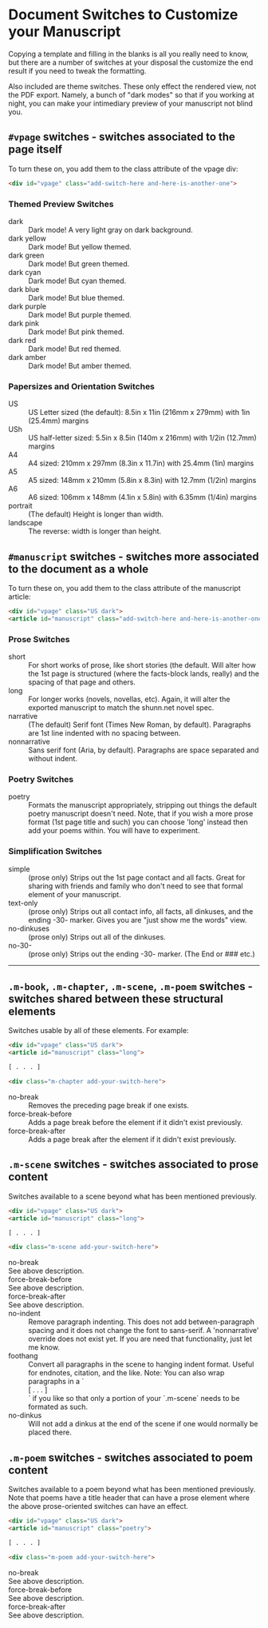 # Document Switches to Customize your Manuscript

Copying a template and filling in the blanks is all you really need to know,
but there are a number of switches at your disposal the customize the end
result if you need to tweak the formatting.

Also included are theme switches. These only effect the rendered view, not the
PDF export. Namely, a bunch of "dark modes" so that if you working at night,
you can make your intimediary preview of your manuscript not blind you.

## `#vpage` switches - switches associated to the page itself

To turn these on, you add them to the class attribute of the vpage div:
```html
<div id="vpage" class="add-switch-here and-here-is-another-one">
```

### Themed Preview Switches

<dl>
    <dt>dark</dt>
    <dd>Dark mode! A very light gray on dark background.</dd>
    <dt>dark yellow</dt>
    <dd>Dark mode! But yellow themed.</dd>
    <dt>dark green</dt>
    <dd>Dark mode! But green themed.</dd>
    <dt>dark cyan</dt>
    <dd>Dark mode! But cyan themed.</dd>
    <dt>dark blue</dt>
    <dd>Dark mode! But blue themed.</dd>
    <dt>dark purple</dt>
    <dd>Dark mode! But purple themed.</dd>
    <dt>dark pink</dt>
    <dd>Dark mode! But pink themed.</dd>
    <dt>dark red</dt>
    <dd>Dark mode! But red themed.</dd>
    <dt>dark amber</dt>
    <dd>Dark mode! But amber themed.</dd>
</dl>

### Papersizes and Orientation Switches

<dl>
    <dt>US</dt>
    <dd>US Letter sized (the default): 8.5in x 11in (216mm x 279mm) with 1in (25.4mm) margins</dd>
    <dt>USh</dt>
    <dd>US half-letter sized: 5.5in x 8.5in (140m x 216mm) with 1/2in (12.7mm) margins</dd>
    <dt>A4</dt>
    <dd>A4 sized: 210mm x 297mm (8.3in x 11.7in) with 25.4mm (1in) margins</dd>
    <dt>A5</dt>
    <dd>A5 sized: 148mm x 210mm (5.8in x 8.3in) with 12.7mm (1/2in) margins</dd>
    <dt>A6</dt>
    <dd>A6 sized: 106mm x 148mm (4.1in x 5.8in) with 6.35mm (1/4in) margins</dd>
    <dt>portrait</dt>
    <dd>(The default) Height is longer than width.</dd>
    <dt>landscape</dt>
    <dd>The reverse: width is longer than height.</dd>
</dl>


## `#manuscript` switches - switches more associated to the document as a whole

To turn these on, you add them to the class attribute of the manuscript
article:
```html
<div id="vpage" class="US dark">
<article id="manuscript" class="add-switch-here and-here-is-another-one">
```


### Prose Switches

<dl>
    <dt>short</dt>
    <dd>For short works of prose, like short stories (the default. Will alter
    how the 1st page is structured (where the facts-block lands, really) and
    the spacing of that page and others.</dd>
    <dt>long</dt>
    <dd>For longer works (novels, novellas, etc). Again, it will alter the
    exported manuscript to match the shunn.net novel spec.</dd>
    <dt>narrative</dt>
    <dd>(The default) Serif font (Times New Roman, by default). Paragraphs are
    1st line indented with no spacing between.</dd>
    <dt>nonnarrative</dt>
    <dd>Sans serif font (Aria, by default). Paragraphs are space separated and
    without indent.</dd>
</dl>

### Poetry Switches

<dl>
    <dt>poetry</dt>
    <dd>Formats the manuscript appropriately, stripping out things the default
    poetry manuscript doesn't need. Note, that if you wish a more prose format
    (1st page title and such) you can choose 'long' instead then add your poems
    within. You will have to experiment.</dd>
</dl>

### Simplification Switches

<dl>
    <dt>simple</dt>
    <dd>(prose only) Strips out the 1st page contact and all facts. Great for
    sharing with friends and family who don't need to see that formal element
    of your manuscript.</dd>
    <dt>text-only</dt>
    <dd>(prose only) Strips out all contact info, all facts, all dinkuses,
    and the ending -30- marker. Gives you are "just show me the words"
    view.</dd>
    <dt>no-dinkuses</dt>
    <dd>(prose only) Strips out all of the dinkuses.</dd>
    <dt>no-30-</dt>
    <dd>(prose only) Strips out the ending -30- marker. (The End or ###
    etc.)</dd>
</dl>

---

## `.m-book`, `.m-chapter`, `.m-scene`, `.m-poem` switches - switches shared between these structural elements

Switches usable by all of these elements. For example:

```html
<div id="vpage" class="US dark">
<article id="manuscript" class="long">

[ . . . ]

<div class="m-chapter add-your-switch-here">
```

<dl>
    <dt>no-break</dt>
    <dd>Removes the preceding page break if one exists.</dd>
    <dt>force-break-before</dt>
    <dd>Adds a page break before the element if it didn't exist
    previously.</dd>
    <dt>force-break-after</dt>
    <dd>Adds a page break after the element if it didn't exist previously.</dd>
</dl>

## `.m-scene` switches - switches associated to prose content

Switches available to a scene beyond what has been mentioned previously.

```html
<div id="vpage" class="US dark">
<article id="manuscript" class="long">

[ . . . ]

<div class="m-scene add-your-switch-here">
```

<dl>
    <dt>no-break</dt>
    </dd>See above description.</dd>
    <dt>force-break-before</dt>
    </dd>See above description.</dd>
    <dt>force-break-after</dt>
    </dd>See above description.</dd>
    <dt>no-indent</dt>
    <dd>Remove paragraph indenting. This does not add between-paragraph spacing
    and it does not change the font to sans-serif. A 'nonnarrative' override
    does not exist yet. If you are need that functionality, just let me
    know.</dd>
    <dt>foothang</dt>
    <dd>Convert all paragraphs in the scene to hanging indent format. Useful
    for endnotes, citation, and the like. Note: You can also wrap paragraphs
    in a `<div class="foothang"> [ . . . ]</div>` if you like so that only
    a portion of your `.m-scene` needs to be formated as such.</dd>
    <dt>no-dinkus</dt>
    <dd>Will not add a dinkus at the end of the scene if one would normally be
    placed there.</dd>
</dl>


## `.m-poem` switches - switches associated to poem content

Switches available to a poem beyond what has been mentioned previously. Note
that poems have a title header that can have a prose element where the above
prose-oriented switches can have an effect.

```html
<div id="vpage" class="US dark">
<article id="manuscript" class="poetry">

[ . . . ]

<div class="m-poem add-your-switch-here">
```

<dl>
    <dt>no-break</dt>
    </dd>See above description.</dd>
    <dt>force-break-before</dt>
    </dd>See above description.</dd>
    <dt>force-break-after</dt>
    </dd>See above description.</dd>
</dl>

